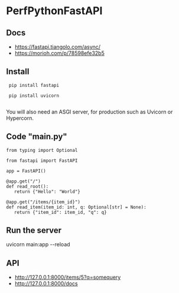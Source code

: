 # PerfPythonFastAPI

## Docs
- https://fastapi.tiangolo.com/async/
- https://morioh.com/p/78598efe32b5

## Install
```
 pip install fastapi
 
 pip install uvicorn
 
 ```
 You will also need an ASGI server, for production such as Uvicorn or Hypercorn.
 
 ##  Code "main.py"
 
 ```
 from typing import Optional

from fastapi import FastAPI

app = FastAPI()

@app.get("/")
def read_root():
    return {"Hello": "World"}

@app.get("/items/{item_id}")
def read_item(item_id: int, q: Optional[str] = None):
    return {"item_id": item_id, "q": q}
```

 ## Run the server 
 
 uvicorn main:app --reload

 ## API
- http://127.0.0.1:8000/items/5?q=somequery
- http://127.0.0.1:8000/docs
